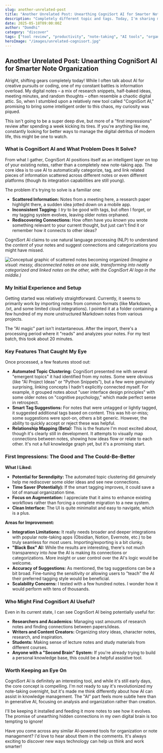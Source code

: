 ```yaml
---
slug: another-unrelated-post
title: "Another Unrelated Post: Unearthing CogniSort AI for Smarter Note Organization"
description: "Completely different topic and tags. Today, I'm sharing my first impressions of CogniSort AI, a tool that promises to bring order to your digital notes."
date: 2025-05-18T09:00:00Z
author: "Domdhi"
category: "discover"
tags: ["tool review", "productivity", "note-taking", "AI tools", "organization"]
heroImage: "/images/unrelated-cognisort.jpg"
---
```

## Another Unrelated Post: Unearthing CogniSort AI for Smarter Note Organization

Alright, shifting gears completely today! While I often talk about AI for creative pursuits or coding, one of my constant battles is information overload. My digital notes – a mix of research snippets, half-baked ideas, meeting minutes, and random thoughts – often resemble a chaotic digital attic. So, when I stumbled upon a relatively new tool called "CogniSort AI," promising to bring some intelligent order to this chaos, my curiosity was piqued.

This isn't going to be a super deep dive, but more of a "first impressions" review after spending a week kicking its tires. If you're anything like me, constantly looking for better ways to manage the digital detritus of modern life, this might be one to watch.

### What is CogniSort AI and What Problem Does It Solve?

From what I gather, CogniSort AI positions itself as an intelligent layer on top of your existing notes, rather than a completely new note-taking app. The core idea is to use AI to automatically categorize, tag, and link related pieces of information scattered across different notes or even different platforms (though its integration capabilities are still young).

The problem it's trying to solve is a familiar one:
*   **Scattered Information:** Notes from a meeting here, a research paper highlight there, a sudden idea jotted down on a mobile app.
*   **Inconsistent Tagging:** I *try* to be good with tags, but often I forget, or my tagging system evolves, leaving older notes orphaned.
*   **Rediscovering Connections:** How often have you *known* you wrote something relevant to your current thought, but just can't find it or remember how it connects to other ideas?

CogniSort AI claims to use natural language processing (NLP) to understand the *content* of your notes and suggest connections and categorizations you might have missed.

![Conceptual graphic of scattered notes becoming organized](/images/cognisort-concept.jpg)
*(Imagine a visual: messy, disconnected notes on one side, transforming into neatly categorized and linked notes on the other, with the CogniSort AI logo in the middle.)*

### My Initial Experience and Setup

Getting started was relatively straightforward. Currently, it seems to primarily work by importing notes from common formats (like Markdown, .txt, and some limited cloud integrations). I pointed it at a folder containing a few hundred of my more unstructured Markdown notes from various projects.

The "AI magic" part isn't instantaneous. After the import, there's a processing period where it "reads" and analyzes your notes. For my test batch, this took about 20 minutes.

### Key Features That Caught My Eye

Once processed, a few features stood out:

*   **Automated Topic Clustering:** CogniSort presented me with several "emergent topics" it had identified from my notes. Some were obvious (like "AI Project Ideas" or "Python Snippets"), but a few were genuinely surprising, linking concepts I hadn't explicitly connected myself. For example, it grouped notes about "user interface design principles" with some older notes on "cognitive psychology," which made perfect sense in retrospect.
*   **Smart Tag Suggestions:** For notes that were untagged or lightly tagged, it suggested additional tags based on content. This was hit-or-miss; some suggestions were spot-on, others a bit generic. However, the ability to quickly accept or reject these was helpful.
*   **Relationship Mapping (Beta):** This is the feature I'm most excited about, though it's clearly still in development. It attempts to visually map connections between notes, showing how ideas flow or relate to each other. It's not a full knowledge graph yet, but it's a promising start.

### First Impressions: The Good and The Could-Be-Better

**What I Liked:**

*   **Potential for Serendipity:** The automated topic clustering did genuinely help me rediscover some older ideas and see new connections.
*   **Time Saver (Potentially):** If the smart tagging improves, it could save a lot of manual organization time.
*   **Focus on Augmentation:** I appreciate that it aims to enhance existing workflows rather than forcing a complete migration to a new system.
*   **Clean Interface:** The UI is quite minimalist and easy to navigate, which is a plus.

**Areas for Improvement:**

*   **Integration Limitations:** It really needs broader and deeper integrations with popular note-taking apps (Obsidian, Notion, Evernote, etc.) to be truly seamless for most users. Importing/exporting is a bit clunky.
*   **"Black Box" AI:** While the results are interesting, there's not much transparency into *how* the AI is making its connections or categorizations. More insight or user control over the AI's logic would be welcome.
*   **Accuracy of Suggestions:** As mentioned, the tag suggestions can be a bit broad. Fine-tuning the sensitivity or allowing users to "teach" the AI their preferred tagging style would be beneficial.
*   **Scalability Concerns:** I tested with a few hundred notes. I wonder how it would perform with tens of thousands.

### Who Might Find CogniSort AI Useful?

Even in its current state, I can see CogniSort AI being potentially useful for:

*   **Researchers and Academics:** Managing vast amounts of research notes and finding connections between papers/ideas.
*   **Writers and Content Creators:** Organizing story ideas, character notes, research, and inspiration.
*   **Students:** Making sense of lecture notes and study materials from different courses.
*   **Anyone with a "Second Brain" System:** If you're already trying to build a personal knowledge base, this could be a helpful assistive tool.

### Worth Keeping an Eye On

CogniSort AI is definitely an interesting tool, and while it's still early days, the core concept is compelling. I'm not ready to say it's revolutionized my note-taking overnight, but it's made me think differently about how AI can assist in knowledge management. The "AI" part feels more subtle here than in generative AI, focusing on analysis and organization rather than creation.

I'll be keeping it installed and feeding it more notes to see how it evolves. The promise of unearthing hidden connections in my own digital brain is too tempting to ignore!

Have you come across any similar AI-powered tools for organization or note management? I'd love to hear about them in the comments. It's always exciting to discover new ways technology can help us think and work smarter!